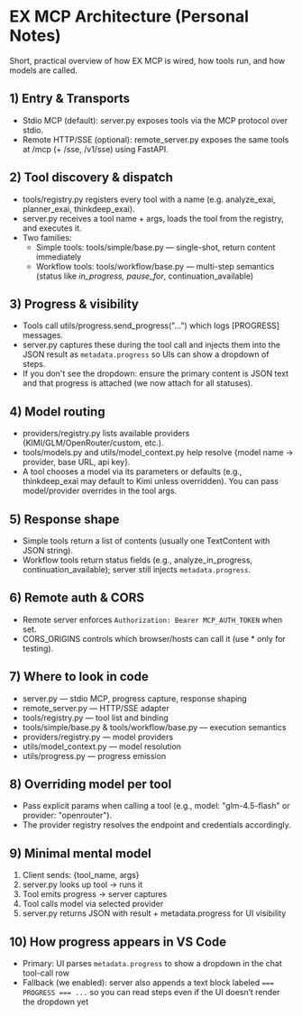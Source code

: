 # EX MCP Architecture (Personal Notes)

Short, practical overview of how EX MCP is wired, how tools run, and how models are called.

## 1) Entry & Transports
- Stdio MCP (default): server.py exposes tools via the MCP protocol over stdio.
- Remote HTTP/SSE (optional): remote_server.py exposes the same tools at /mcp (+ /sse, /v1/sse) using FastAPI.

## 2) Tool discovery & dispatch
- tools/registry.py registers every tool with a name (e.g. analyze_exai, planner_exai, thinkdeep_exai).
- server.py receives a tool name + args, loads the tool from the registry, and executes it.
- Two families:
  - Simple tools: tools/simple/base.py — single-shot, return content immediately
  - Workflow tools: tools/workflow/base.py — multi-step semantics (status like *_in_progress, pause_for_*, continuation_available)

## 3) Progress & visibility
- Tools call utils/progress.send_progress("…") which logs [PROGRESS] messages.
- server.py captures these during the tool call and injects them into the JSON result as `metadata.progress` so UIs can show a dropdown of steps.
- If you don't see the dropdown: ensure the primary content is JSON text and that progress is attached (we now attach for all statuses).

## 4) Model routing
- providers/registry.py lists available providers (KIMI/GLM/OpenRouter/custom, etc.).
- tools/models.py and utils/model_context.py help resolve {model name -> provider, base URL, api key}.
- A tool chooses a model via its parameters or defaults (e.g., thinkdeep_exai may default to Kimi unless overridden). You can pass model/provider overrides in the tool args.

## 5) Response shape
- Simple tools return a list of contents (usually one TextContent with JSON string).
- Workflow tools return status fields (e.g., analyze_in_progress, continuation_available); server still injects `metadata.progress`.

## 6) Remote auth & CORS
- Remote server enforces `Authorization: Bearer MCP_AUTH_TOKEN` when set.
- CORS_ORIGINS controls which browser/hosts can call it (use * only for testing).

## 7) Where to look in code
- server.py — stdio MCP, progress capture, response shaping
- remote_server.py — HTTP/SSE adapter
- tools/registry.py — tool list and binding
- tools/simple/base.py & tools/workflow/base.py — execution semantics
- providers/registry.py — model providers
- utils/model_context.py — model resolution
- utils/progress.py — progress emission

## 8) Overriding model per tool
- Pass explicit params when calling a tool (e.g., model: "glm-4.5-flash" or provider: "openrouter").
- The provider registry resolves the endpoint and credentials accordingly.

## 9) Minimal mental model
1) Client sends: {tool_name, args}
2) server.py looks up tool → runs it
3) Tool emits progress → server captures
4) Tool calls model via selected provider
5) server.py returns JSON with result + metadata.progress for UI visibility

## 10) How progress appears in VS Code
- Primary: UI parses `metadata.progress` to show a dropdown in the chat tool-call row
- Fallback (we enabled): server also appends a text block labeled `=== PROGRESS === ...` so you can read steps even if the UI doesn’t render the dropdown yet


